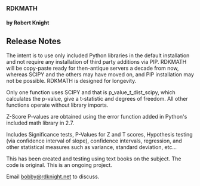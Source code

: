 ### RDKMATH
#### by Robert Knight


## Release Notes
The intent is to use only included Python libraries in the default
installation and not require any installation of third party additions
via PIP. RDKMATH will be copy-paste ready for then-antique servers a
decade from now, whereas SCIPY and the others may have moved on, and PIP
installation may not be possible.  RDKMATH is designed for longevity.

Only one function uses SCIPY and that is p_value_t_dist_scipy, which
calculates the p-value, give a t-statistic and degrees of freedom. All
other functions operate without library imports.

Z-Score P-values are obtained using the error function added in Python's
included math library in 2.7.

Includes Significance tests, P-Values for Z and T scores, Hypothesis
testing (via confidence interval of slope), confidence intervals,
regression, and other statistical measures such as variance, standard
deviation, etc...

This has been created and testing using text books on the subject.  The
code is original.  This is an ongoing project.

Email bobby@rdknight.net to discuss.



